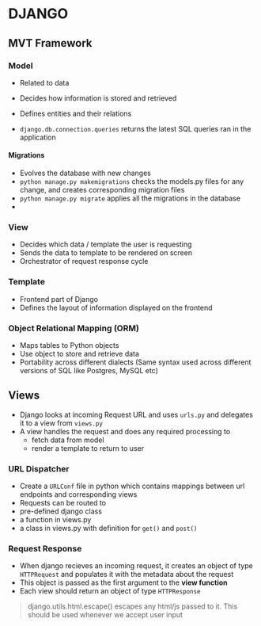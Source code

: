 # DJANGO

## MVT Framework

### Model

- Related to data
- Decides how information is stored and retrieved
- Defines entities and their relations

- `django.db.connection.queries` returns the latest SQL queries ran in the application

#### Migrations

- Evolves the database with new changes
- `python manage.py makemigrations` checks the models.py files for any change, and creates corresponding migration files
- `python manage.py migrate` applies all the migrations in the database
- 

### View

- Decides which data / template the user is requesting
- Sends the data to template to be rendered on screen
- Orchestrator of request response cycle

### Template

- Frontend part of Django
- Defines the layout of information displayed on the frontend

### Object Relational Mapping (ORM)

- Maps tables to Python objects
- Use object to store and retrieve data
- Portability across different dialects (Same syntax used across different versions of SQL like Postgres, MySQL etc)

## Views

- Django looks at incoming Request URL and uses `urls.py` and delegates it to a view from `views.py`
- A view handles the request and does any required processing to
  - fetch data from model
  - render a template to return to user

### URL Dispatcher

- Create a `URLConf` file in python which contains mappings between url endpoints and corresponding views
- Requests can be routed to 
- pre-defined django class
- a function in views.py
- a class in views.py with definition for `get()` and `post()`

### Request Response
- When django recieves an incoming request, it creates an object of type `HTTPRequest` and populates it with the metadata about the request
- This object is passed as the first argument to the **view function**
- Each view should return an object of type `HTTPResponse`

> django.utils.html.escape() escapes any html/js passed to it. This should be used whenever we accept user input
